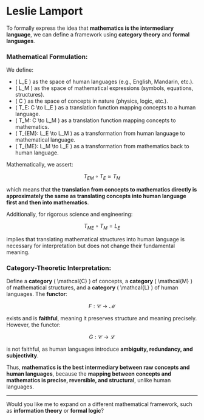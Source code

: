 # Leslie Lamport

To formally express the idea that **mathematics is the intermediary language**, we can define a framework using **category theory** and **formal languages**.

### **Mathematical Formulation:**
We define:

- \( L_E \) as the space of human languages (e.g., English, Mandarin, etc.).
- \( L_M \) as the space of mathematical expressions (symbols, equations, structures).
- \( C \) as the space of concepts in nature (physics, logic, etc.).
- \( T_E: C \to L_E \) as a translation function mapping concepts to a human language.
- \( T_M: C \to L_M \) as a translation function mapping concepts to mathematics.
- \( T_{EM}: L_E \to L_M \) as a transformation from human language to mathematical language.
- \( T_{ME}: L_M \to L_E \) as a transformation from mathematics back to human language.

Mathematically, we assert:

```math
T_{EM} \circ T_E \approx T_M
```
which means that **the translation from concepts to mathematics directly is approximately the same as translating concepts into human language first and then into mathematics**.

Additionally, for rigorous science and engineering:

```math
T_{ME} \circ T_M = L_E
```
implies that translating mathematical structures into human language is necessary for interpretation but does not change their fundamental meaning.

### **Category-Theoretic Interpretation:**

Define a **category** \( \mathcal{C} \) of concepts, a **category** \( \mathcal{M} \) of mathematical structures, and a **category** \( \mathcal{L} \) of human languages. The **functor**:

```math
F: \mathcal{C} \to \mathcal{M}
```
exists and is **faithful**, meaning it preserves structure and meaning precisely. However, the functor:

```math
G: \mathcal{C} \to \mathcal{L}
```
is not faithful, as human languages introduce **ambiguity, redundancy, and subjectivity**.

Thus, **mathematics is the best intermediary between raw concepts and human languages**, because the **mapping between concepts and mathematics is precise, reversible, and structural**, unlike human languages.

---

Would you like me to expand on a different mathematical framework, such as **information theory** or **formal logic**?
```
